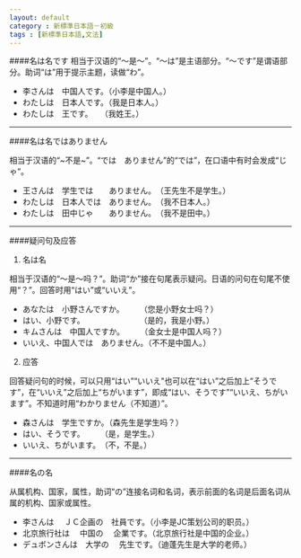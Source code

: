 ```yaml
---
layout: default
category : 新標準日本語－初級
tags : [新標準日本語,文法]
---
```


  
  
####名は名です
相当于汉语的“～是～”。“～は”是主语部分。“～です”是谓语部分。助词“は”用于提示主题，读做“わ”。

* 李さんは　中国人です。（小李是中国人。）
* わたしは　日本人です。（我是日本人。）
* わたしは　王です。　　（我姓王。）

---
####名は名ではありません

相当于汉语的“~不是~”。“では　ありません”的“では”，在口语中有时会发成“じゃ”。

* 王さんは　学生では　　ありません。　（王先生不是学生。）
* わたしは　日本人では　ありません。　（我不日本人。）
* わたしは　田中じゃ　　ありません。　（我不是田中。）

---
####疑问句及应答
1. 名は名
 
相当于汉语的“～是～吗？”。助词“か”接在句尾表示疑问。日语的问句在句尾不使用“？”。回答时用“はい”或“いいえ”。
	
* あなたは　小野さんですか。　　　（您是小野女士吗？）
* はい、小野です。　　　　　　　　（是的，我是小野。）
* キムさんは　中国人ですか。　　　（金女士是中国人吗？）
* いいえ、中国人では　ありません。（不不是中国人。）

2. 应答
	
回答疑问句的时候，可以只用“はい”“いいえ"也可以在“はい”之后加上“そうです”，在“いいえ”之后加上“ちがいます”，即成“はい、そうです”“いいえ、ちがいます”。不知道时用“わかりません（不知道）”。

* 森さんは　学生ですか。（森先生是学生吗？）
* はい、そうです。　　　（是，是学生。）
* いいえ、ちがいます。　（不，不是。）

---
####名の名

从属机构、国家，属性，助词“の”连接名词和名词，表示前面的名词是后面名词从属的机构、国家或属性。
* 李さんは　         ＪＣ企画の　社員です。（小李是JC策划公司的职员。）
* 北京旅行社は　   中国の　      企業です。（北京旅行社是中国的企业。）
* デュボンさんは　大学の　      先生です。（迪蓬先生是大学的老师。）